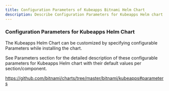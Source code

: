 ```yaml
---
title: Configuration Parameters of Kubeapps Bitnami Helm Chart
description: Describe Configuration Parameters for Kubeapps Helm chart.
---
```




### Configuration Parameters for Kubeapps Helm Chart


The Kubeapps Helm Chart can be customized by specifying configurable Parameters while installing the chart. 

See Parameters section for the detailed description of these configurable parameters for Kubeapps Helm chart with their default values per section/component.

https://github.com/bitnami/charts/tree/master/bitnami/kubeapps#parameters







